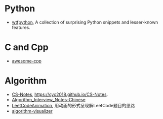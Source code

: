
# Python
- [wtfpython](https://github.com/satwikkansal/wtfpython), A collection of surprising Python snippets and lesser-known features.


# C and Cpp
- [awesome-cpp](https://github.com/fffaraz/awesome-cpp)




# Algorithm
- [CS-Notes](https://github.com/CyC2018/CS-Notes), https://cyc2018.github.io/CS-Notes.
- [Algorithm_Interview_Notes-Chinese](https://github.com/imhuay/Algorithm_Interview_Notes-Chinese)
- [LeetCodeAnimation](https://github.com/MisterBooo/LeetCodeAnimation), 用动画的形式呈现解LeetCode题目的思路
- [algorithm-visualizer](https://github.com/algorithm-visualizer/algorithm-visualizer)